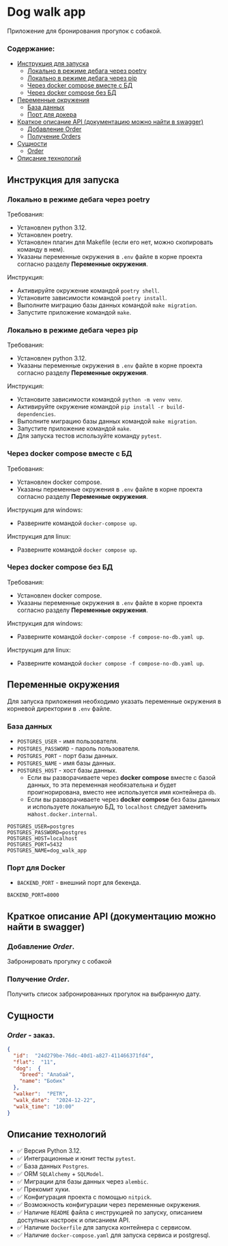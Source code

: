 # Dog walk app

Приложение для бронирования прогулок с собакой.

### Содержание:

* [Инструкция для запуска](#инструкция-для-запуска)
  * [Локально в режиме дебага через poetry](#локально-в-режиме-дебага-через-poetry)
  * [Локально в режиме дебага через pip](#локально-в-режиме-дебага-через-pip)
  * [Через docker compose вместе с БД](#через-docker-compose-вместе-с-бд)
  * [Через docker compose без БД](#через-docker-compose-без-бд)
* [Переменные окружения](#переменные-окружения)
  * [База данных](#база-данных)
  * [Порт для докера](#порт-для-docker)
* [Краткое описание API (документацию можно найти в swagger)](#краткое-описание-api-документацию-можно-найти-в-swagger)
  * [Добавление Order](#добавление-order)
  * [Получение Orders](#получение-order)
* [Сущности](#сущности)
  * [Order](#order---заказ)
* [Описание технологий](#описание-технологий)

## Инструкция для запуска

### Локально в режиме дебага через poetry

Требования:
* Установлен python 3.12.
* Установлен poetry.
* Установлен плагин для Makefile (если его нет, можно скопировать команду в нем).
* Указаны переменные окружения в `.env` файле в корне проекта
согласно разделу **Переменные окружения**.

Инструкция:
* Активируйте окружение командой `poetry shell`.
* Установите зависимости командой `poetry install`.
* Выполните миграцию базы данных командой `make migration`.
* Запустите приложение командой `make`.

### Локально в режиме дебага через pip

Требования:
* Установлен python 3.12.
* Указаны переменные окружения в `.env` файле в корне проекта
согласно разделу **Переменные окружения**.

Инструкция:
* Установите зависимости командой `python -m venv venv`.
* Активируйте окружение командой `pip install -r build-dependencies`.
* Выполните миграцию базы данных командой `make migration`.
* Запустите приложение командой `make`.
* Для запуска тестов используйте команду `pytest`.

### Через docker compose вместе с БД

Требования:
* Установлен docker compose.
* Указаны переменные окружения в `.env` файле в корне проекта
согласно разделу **Переменные окружения**.

Инструкция для windows:

* Разверните командой `docker-compose up`.

Инструкция для linux:
* Разверните командой `docker compose up`.

### Через docker compose без БД

Требования:
* Установлен docker compose.
* Указаны переменные окружения в `.env` файле в корне проекта
согласно разделу **Переменные окружения**.

Инструкция для windows:
* Разверните командой `docker-compose -f compose-no-db.yaml up`.

Инструкция для linux:
* Разверните командой `docker compose -f compose-no-db.yaml up`.

## Переменные окружения

Для запуска приложения необходимо указать переменные окружения
в корневой директории в `.env` файле.

### База данных

* `POSTGRES_USER` - имя пользователя.
* `POSTGRES_PASSWORD` - пароль пользователя.
* `POSTGRES_PORT` - порт базы данных.
* `POSTGRES_NAME` - имя базы данных.
* `POSTGRES_HOST` - хост базы данных.
  * Если вы разворачиваете через **docker compose** вместе с базой данных, то эта переменная необязательна
и будет проигнорирована, вместо нее используется имя контейнера `db`.
  * Если вы разворачиваете через **docker compose** без базы данных и используете локальную БД,
то `localhost` следует заменить на`host.docker.internal`.
```dotenv
POSTGRES_USER=postgres
POSTGRES_PASSWORD=postgres
POSTGRES_HOST=localhost
POSTGRES_PORT=5432
POSTGRES_NAME=dog_walk_app
```
### Порт для Docker

* `BACKEND_PORT` - внешний порт для бекенда.
```dotenv
BACKEND_PORT=8000
```


## Краткое описание API (документацию можно найти в swagger)

### Добавление ***Order***.
Забронировать прогулку с собакой

### Получение ***Order***.
Получить список забронированных прогулок на выбранную дату.

## Сущности

### ***Order*** - заказ.

```json
{
  "id":  "24d279be-76dc-40d1-a827-411466371fd4",
  "flat":  "11",
  "dog":  {
    "breed": "Алабай",
    "name": "Бобик"
  },
  "walker":  "PETR",
  "walk_date":  "2024-12-22",
  "walk_time": "10:00"
}
```

## Описание технологий

* ✅ Версия Python 3.12.
* ✅ Интеграционные и юнит тесты `pytest`.
* ✅ База данных `Postgres`.
* ✅ ORM `SQLAlchemy` + `SQLModel`.
* ✅ Миграции для базы данных через `alembic`.
* ✅ Прекомит хуки.
* ✅ Конфигурация проекта с помощью `nitpick`.
* ✅ Возможность конфигурации через переменные окружения.
* ✅ Наличие `README` файла с инструкцией по запуску, описанием доступных настроек и описанием API.
* ✅ Наличие `Dockerfile` для запуска контейнера с сервисом.
* ✅ Наличие `docker-compose.yaml` для запуска сервиса и postgresql.
